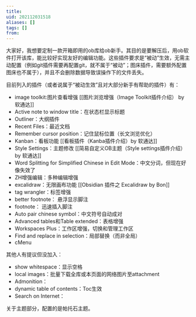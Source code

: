 ```yaml
---
title: 
uid: 202112031518
aliases: []
tags: []
from: 
---
```

大家好，我想要定制一款开箱即用的ob库给ob新手。其目的是要解压后，用ob软件打开该库，能比较好实现友好的编辑功能。这些插件要求是“被动”生效，无需主动配置（例如git插件需要再配置git，就不属于“被动”；图床插件，需要额外配置图床也不属于），并且不会删除数据导致误操作下的文件丢失。

目前列入的插件（或者说属于“被动生效”且对大部分新手有帮助的插件）有：
- image toolkit:图片查看增强 [[图片浏览增强（Image Toolkit插件介绍） by 软通达]]
- Active note to window title：在状态栏显示标题 
- Outliner：大纲插件 
- Recent Files：最近文档
- Remember cursor position：记住鼠标位置（长文浏览优化）
- Kanban：看板功能 [[看板插件（Kanba插件介绍）by 软通达]]
- Style Settings：主题修改 [[简易自定义OB主题（Style settings插件介绍） by 软通达]]
- Word Splitting for Simplified Chinese in Edit Mode：中文分词，但现在好像失效了
- ZH增强编辑：多种编辑增强 
- excalidraw：无限画布功能 [[Obsidian 插件之 Excalidraw by Bon]]
- tag wrangler：标签增强
- better footnote： 悬浮显示脚注
- footnote： 迅速插入脚注
- Auto pair chinese symbol：中文符号自动成对
- Advanced tables和Table extended：表格增强 
- Workspaces Plus：工作区增强，切换和管理工作区
- Find and replace in selection：局部替换（而非全局）
- cMenu

其他人有提议但没加入：
- show whitespace：显示空格
- local images：批量下载全库或本页面的网络图片至attachment
- Admonition：
- dynamic table of contents：Toc生效
- Search on Internet： 

关于主题部分，配置的是帕托石主题。






